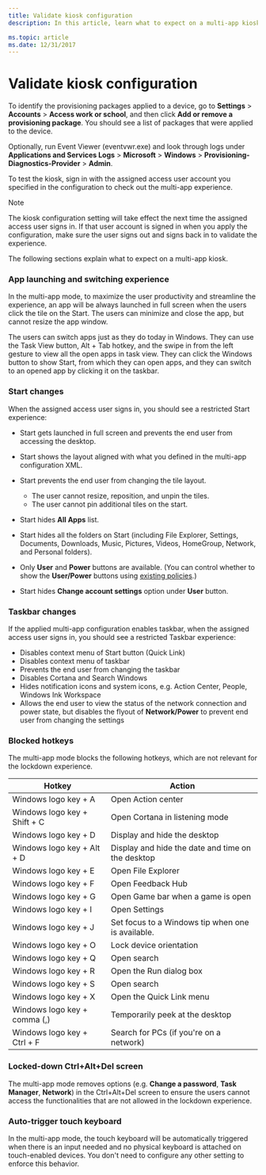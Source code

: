 ```yaml
---
title: Validate kiosk configuration
description: In this article, learn what to expect on a multi-app kiosk in Windows 10/11 Pro, Enterprise, and Education.

ms.topic: article
ms.date: 12/31/2017
---
```


# Validate kiosk configuration

To identify the provisioning packages applied to a device, go to **Settings** > **Accounts** > **Access work or school**, and then click **Add or remove a provisioning package**. You should see a list of packages that were applied to the device.

Optionally, run Event Viewer (eventvwr.exe) and look through logs under **Applications and Services Logs** > **Microsoft** > **Windows** > **Provisioning-Diagnostics-Provider** > **Admin**.

To test the kiosk, sign in with the assigned access user account you specified in the configuration to check out the multi-app experience.

>[!NOTE]
>The kiosk configuration setting will take effect the next time the assigned access user signs in. If that user account is signed in when you apply the configuration, make sure the user signs out and signs back in to validate the experience.

The following sections explain what to expect on a multi-app kiosk.

### App launching and switching experience

In the multi-app mode, to maximize the user productivity and streamline the experience, an app will be always launched in full screen when the users click the tile on the Start. The users can minimize and close the app, but cannot resize the app window.

The users can switch apps just as they do today in Windows. They can use the Task View button, Alt + Tab hotkey, and the swipe in from the left gesture to view all the open apps in task view. They can click the Windows button to show Start, from which they can open apps, and they can switch to an opened app by clicking it on the taskbar.

### Start changes

When the assigned access user signs in, you should see a restricted Start experience:
- Start gets launched in full screen and prevents the end user from accessing the desktop.

- Start shows the layout aligned with what you defined in the multi-app configuration XML.

- Start prevents the end user from changing the tile layout.
  - The user cannot resize, reposition, and unpin the tiles.
  - The user cannot pin additional tiles on the start.
- Start hides **All Apps** list.
- Start hides all the folders on Start (including File Explorer, Settings, Documents, Downloads, Music, Pictures, Videos, HomeGroup, Network, and Personal folders).
- Only **User** and **Power** buttons are available. (You can control whether to show the **User/Power** buttons using [existing policies](/windows/client-management/mdm/policy-csp-start).)
- Start hides **Change account settings** option under **User** button.

### Taskbar changes

If the applied multi-app configuration enables taskbar, when the assigned access user signs in, you should see a restricted Taskbar experience:

- Disables context menu of Start button (Quick Link)
- Disables context menu of taskbar
- Prevents the end user from changing the taskbar
- Disables Cortana and Search Windows
- Hides notification icons and system icons, e.g. Action Center, People, Windows Ink Workspace
- Allows the end user to view the status of the network connection and power state, but disables the flyout of **Network/Power** to prevent end user from changing the settings

### Blocked hotkeys

The multi-app mode blocks the following hotkeys, which are not relevant for the lockdown experience.

| Hotkey | Action |
| --- | --- |
| Windows logo key  + A     | Open Action center |
| Windows logo key  + Shift + C |    Open Cortana in listening mode |
| Windows logo key  + D    | Display and hide the desktop |
| Windows logo key  + Alt + D    | Display and hide the date and time on the desktop |
| Windows logo key  + E    | Open File Explorer |
| Windows logo key  + F |    Open Feedback Hub |
| Windows logo key  + G    | Open Game bar when a game is open |
| Windows logo key  + I    | Open Settings |
| Windows logo key  + J |    Set focus to a Windows tip when one is available. |
| Windows logo key  + O    | Lock device orientation |
| Windows logo key  + Q     | Open search |
| Windows logo key  + R    | Open the Run dialog box |
| Windows logo key  + S    | Open search |
| Windows logo key  + X    | Open the Quick Link menu |
| Windows logo key  + comma (,) |    Temporarily peek at the desktop |
| Windows logo key  + Ctrl + F |    Search for PCs (if you're on a network) |

### Locked-down Ctrl+Alt+Del screen

The multi-app mode removes options (e.g. **Change a password**, **Task Manager**, **Network**) in the Ctrl+Alt+Del screen to ensure the users cannot access the functionalities that are not allowed in the lockdown experience.

### Auto-trigger touch keyboard

In the multi-app mode, the touch keyboard will be automatically triggered when there is an input needed and no physical keyboard is attached on touch-enabled devices. You don't need to configure any other setting to enforce this behavior.
